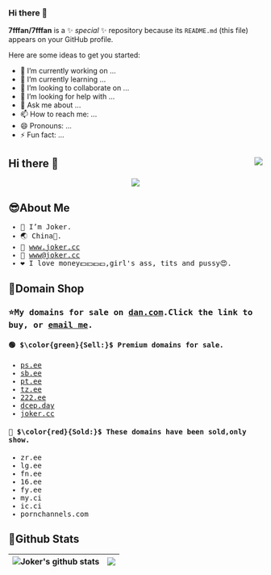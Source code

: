 ### Hi there 👋


**7fffan/7fffan** is a ✨ _special_ ✨ repository because its `README.md` (this file) appears on your GitHub profile.

Here are some ideas to get you started:

- 🔭 I’m currently working on ...
- 🌱 I’m currently learning ...
- 👯 I’m looking to collaborate on ...
- 🤔 I’m looking for help with ...
- 💬 Ask me about ...
- 📫 How to reach me: ...
- 😄 Pronouns: ...
- ⚡ Fun fact: ...


## Hi there 👋 <img align="right" src="https://visitor-badge.glitch.me/badge?page_id=zhufacai.zhufacai&left_color=green&right_color=red" />
<p align="center"><img src="https://user-images.githubusercontent.com/14821269/187963937-74d10d41-7cc5-4ae4-8554-54a6ca700289.jpg"></p>

## 😎About Me
<samp>

- 🤡 I’m Joker.
- 🌏 China🐰.
- 🔗 www.joker.cc
- 📧 www@joker.cc
- ❤️ I love money💵💴💶💷,girl's ass, tits and pussy😍.

</samp>

## 🛒Domain Shop

<samp>
  
### ⭐My domains for sale on [dan.com](https://dan.com/domain-seller/joker).Click the link to buy, or <a href="mailto:www@joker.cc">email me</a>.

#### 🟢 $\color{green}{Sell:}$ Premium domains for sale. 
- [ps.ee](https://dan.com/buy-domain/ps.ee)
- [sb.ee](https://dan.com/buy-domain/sb.ee)
- [pt.ee](https://dan.com/buy-domain/pt.ee)
- [tz.ee](https://dan.com/buy-domain/tz.ee)
- [222.ee](https://dan.com/buy-domain/222.ee)
- [dcep.day](https://dan.com/buy-domain/dcep.day)
- [joker.cc](https://dan.com/buy-domain/joker.cc)

#### 🔴 $\color{red}{Sold:}$ These domains have been sold,only show.
- zr.ee
- lg.ee
- fn.ee
- 16.ee
- fy.ee
- my.ci
- ic.ci
- pornchannels.com
</samp>

## 🤖Github Stats

| <img align="center" src="https://github-readme-stats.vercel.app/api?username=zhufacai&show_icons=true&include_all_commits=true&theme=buefy&hide_border=true" alt="Joker's github stats" /></a> | <img align="center" src="https://github-readme-stats.vercel.app/api/top-langs/?username=zhufacai&layout=compact&theme=buefy&hide_border=true" /></a> |
| ------------- | ------------- |
